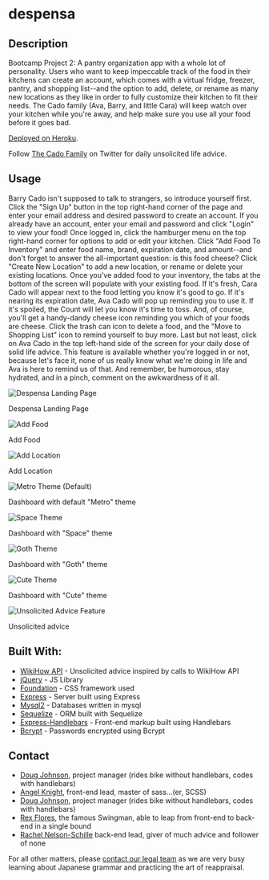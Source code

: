 # despensa

## Description

Bootcamp Project 2: A pantry organization app with a whole lot of personality.
Users who want to keep impeccable track of the food in their kitchens can create an account, which comes with a virtual fridge, freezer, pantry, and shopping list--and the option to add, delete, or rename as many new locations as they like in order to fully customize their kitchen to fit their needs. The Cado family (Ava, Barry, and little Cara) will keep watch over your kitchen while you're away, and help make sure you use all your food before it goes bad.

[Deployed on Heroku](https://quiet-sands-24336.herokuapp.com/).

Follow [The Cado Family](https://twitter.com/CadoFamily) on Twitter for daily unsolicited life advice.


## Usage

Barry Cado isn't supposed to talk to strangers, so introduce yourself first. Click the "Sign Up" button in the top right-hand corner of the page and enter your email address and desired password to create an account. If you already have an account, enter your email and password and click "Login" to view your food!
Once logged in, click the hamburger menu on the top right-hand corner for options to add or edit your kitchen. Click "Add Food To Inventory" and enter food name, brand, expiration date, and amount--and don't forget to answer the all-important question: is this food cheese?
Click "Create New Location" to add a new location, or rename or delete your existing locations. 
Once you've added food to your inventory, the tabs at the bottom of the screen will populate with your existing food. If it's fresh, Cara Cado will appear next to the food letting you know it's good to go. If it's nearing its expiration date, Ava Cado will pop up reminding you to use it. If it's spoiled, the Count will let you know it's time to toss. And, of course, you'll get a handy-dandy cheese icon reminding you which of your foods are cheese. Click the trash can icon to delete a food, and the "Move to Shopping List" icon to remind yourself to buy more. 
Last but not least, click on Ava Cado in the top left-hand side of the screen for your daily dose of solid life advice. This feature is available whether you're logged in or not, because let's face it, none of us really know what we're doing in life and Ava is here to remind us of that.
And remember, be humorous, stay hydrated, and in a pinch, comment on the awkwardness of it all. 

![Despensa Landing Page](public/images/landing-page.png?raw=true "Landing Page")

Despensa Landing Page

![Add Food](public/images/add-food.png?raw=true "Add Food")

Add Food

![Add Location](public/images/add-location.png?raw=true "Add Location")

Add Location

![Metro Theme (Default)](public/images/metro-theme.png?raw=true "Metro")

Dashboard with default "Metro" theme

![Space Theme](public/images/space-theme.png?raw=true "Space")

Dashboard with "Space" theme

![Goth Theme](public/images/goth-theme.png?raw=true "Goth")

Dashboard with "Goth" theme

![Cute Theme](public/images/cute-theme.png?raw=true "Cute")

Dashboard with "Cute" theme

![Unsolicited Advice Feature](public/images/advice.png?raw=true "Advice")

Unsolicited advice

## Built With:

* [WikiHow API](https://rapidapi.com/hargrimm/api/wikihow) - Unsolicited advice inspired by calls to WikiHow API
* [jQuery](https://jquery.com/) - JS Library
* [Foundation](https://get.foundation/) - CSS framework used
* [Express](https://www.npmjs.com/package/express) - Server built using Express
* [Mysql2](https://www.npmjs.com/package/mysql2) - Databases written in mysql
* [Sequelize](https://www.npmjs.com/package/sequelize) - ORM built with Sequelize
* [Express-Handlebars](https://www.npmjs.com/package/express-handlebars) - Front-end markup built using Handlebars
* [Bcrypt](https://www.npmjs.com/package/bcrypt) - Passwords encrypted using Bcrypt

## Contact
* [Doug Johnson](https://github.com/DougJohnson22), project manager (rides bike without handlebars, codes with handlebars)
* [Angel Knight](https://github.com/skelliebunnie), front-end lead, master of sass...(er, SCSS)
* [Doug Johnson](https://github.com/DougJohnson22), project manager (rides bike without handlebars, codes with handlebars)
* [Rex Flores](https://github.com/Tyrannofloresrex), the famous Swingman, able to leap from front-end to back-end in a single bound
* [Rachel Nelson-Schille](https://github.com/shame-wizards-apprentice) back-end lead, giver of much advice and follower of none

For all other matters, please [contact our legal team](https://www.youtube.com/watch?v=DLzxrzFCyOs) as we are very busy learning about Japanese grammar and practicing the art of reappraisal.
